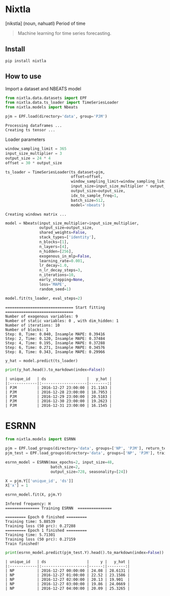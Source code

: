 # Nixtla



[nikstla] (noun, nahuatl) Period of time
> Machine learning for time series forecasting.

## Install

`pip install nixtla`

## How to use

Import a dataset and NBEATS model

```python
from nixtla.data.datasets import EPF
from nixtla.data.ts_loader import TimeSeriesLoader
from nixtla.models import Nbeats

pjm = EPF.load(directory='data', group='PJM')
```

    Processing dataframes ...
    Creating ts tensor ...


Loader parameters

```python
window_sampling_limit = 365
input_size_multiplier = 3
output_size = 24 * 4
offset = 30 * output_size
```

```python
ts_loader = TimeSeriesLoader(ts_dataset=pjm,
                             offset=offset,
                             window_sampling_limit=window_sampling_limit,
                             input_size=input_size_multiplier * output_size,
                             output_size=output_size,
                             idx_to_sample_freq=1,
                             batch_size=512,
                             model='nbeats')
```

    Creating windows matrix ...


```python
model = Nbeats(input_size_multiplier=input_size_multiplier,
               output_size=output_size,
               shared_weights=False,
               stack_types=['identity'],
               n_blocks=[1],
               n_layers=[4],
               n_hidden=[256],
               exogenous_in_mlp=False,
               learning_rate=0.001,
               lr_decay=1.0,
               n_lr_decay_steps=3,
               n_iterations=10,
               early_stopping=None,
               loss='MAPE',
               random_seed=1)
```

```python
model.fit(ts_loader, eval_steps=2)
```

    ============================== Start fitting ==============================
    Number of exogenous variables: 9
    Number of static variables: 0 , with dim_hidden: 1
    Number of iterations: 10
    Number of blocks: 1
    Step: 0, Time: 0.040, Insample MAPE: 0.39416
    Step: 2, Time: 0.120, Insample MAPE: 0.37484
    Step: 4, Time: 0.195, Insample MAPE: 0.37288
    Step: 6, Time: 0.271, Insample MAPE: 0.34576
    Step: 8, Time: 0.343, Insample MAPE: 0.29966


```python
y_hat = model.predict(ts_loader)
```

```python
print(y_hat.head().to_markdown(index=False))
```

    | unique_id   | ds                  |   y_hat |
    |:------------|:--------------------|--------:|
    | PJM         | 2016-12-27 23:00:00 | 21.1163 |
    | PJM         | 2016-12-28 23:00:00 | 18.7953 |
    | PJM         | 2016-12-29 23:00:00 | 20.5183 |
    | PJM         | 2016-12-30 23:00:00 | 19.2623 |
    | PJM         | 2016-12-31 23:00:00 | 16.1545 |


# ESRNN

```python
from nixtla.models import ESRNN

pjm = EPF.load_groups(directory='data', groups=['NP', 'PJM'], return_tensor=False)
pjm_test = EPF.load_groups(directory='data', groups=['NP', 'PJM'], training=False, return_tensor=False)
```

```python
esrnn_model = ESRNN(max_epochs=2, input_size=48, 
                    batch_size=2,
                    output_size=728, seasonality=[24])
```

```python
X = pjm.Y[['unique_id', 'ds']]
X['x'] = 1
```

```python
esrnn_model.fit(X, pjm.Y)
```

    Infered frequency: H
    =============== Training ESRNN  ===============
    
    ========= Epoch 0 finished =========
    Training time: 5.88539
    Training loss (50 prc): 0.27288
    ========= Epoch 1 finished =========
    Training time: 5.71301
    Training loss (50 prc): 0.27159
    Train finished! 
    


```python
print(esrnn_model.predict(pjm_test.Y).head().to_markdown(index=False))
```

    | unique_id   | ds                  |     y |   y_hat |
    |:------------|:--------------------|------:|--------:|
    | NP          | 2016-12-27 00:00:00 | 24.08 | 28.6131 |
    | NP          | 2016-12-27 01:00:00 | 22.52 | 23.1586 |
    | NP          | 2016-12-27 02:00:00 | 20.13 | 19.901  |
    | NP          | 2016-12-27 03:00:00 | 19.86 | 24.0669 |
    | NP          | 2016-12-27 04:00:00 | 20.09 | 25.3265 |

